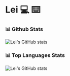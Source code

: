 # Lei 💻 ⌨️


### 📊 Github Stats
![Lei's GitHub stats](https://github-readme-stats.vercel.app/api?username=leixdd&theme=merko)

### 📊 Top Languages Stats
![Lei's GitHub stats](https://github-readme-stats.vercel.app/api/top-langs/?username=leixdd&theme=merko)
